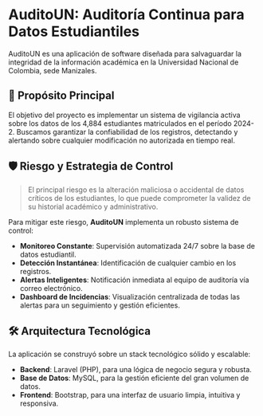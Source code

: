 # AuditoUN: Auditoría Continua para Datos Estudiantiles

AuditoUN es una aplicación de software diseñada para salvaguardar la integridad de la información académica en la Universidad Nacional de Colombia, sede Manizales.

## 🎯 Propósito Principal

El objetivo del proyecto es implementar un sistema de vigilancia activa sobre los datos de los 4,884 estudiantes matriculados en el período 2024-2. Buscamos garantizar la confiabilidad de los registros, detectando y alertando sobre cualquier modificación no autorizada en tiempo real.

## 🛡️ Riesgo y Estrategia de Control

> El principal riesgo es la alteración maliciosa o accidental de datos críticos de los estudiantes, lo que puede comprometer la validez de su historial académico y administrativo.

Para mitigar este riesgo, **AuditoUN** implementa un robusto sistema de control:

* **Monitoreo Constante**: Supervisión automatizada 24/7 sobre la base de datos estudiantil.
* **Detección Instantánea**: Identificación de cualquier cambio en los registros.
* **Alertas Inteligentes**: Notificación inmediata al equipo de auditoría vía correo electrónico.
* **Dashboard de Incidencias**: Visualización centralizada de todas las alertas para un seguimiento y gestión eficientes.

## 🛠️ Arquitectura Tecnológica

La aplicación se construyó sobre un stack tecnológico sólido y escalable:

* **Backend**: Laravel (PHP), para una lógica de negocio segura y robusta.
* **Base de Datos**: MySQL, para la gestión eficiente del gran volumen de datos.
* **Frontend**: Bootstrap, para una interfaz de usuario limpia, intuitiva y responsiva.
